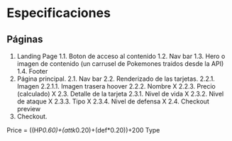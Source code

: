 # Especificaciones

## Páginas

1. Landing Page
    1.1. Boton de acceso al contenido
    1.2. Nav bar
    1.3. Hero o imagen de contenido (un carrusel de Pokemones traidos desde la API)
    1.4. Footer
2. Página principal.
    2.1. Nav bar
    2.2. Renderizado de las tarjetas.
        2.2.1. Imagen
            2.2.1.1. Imagen trasera hoover
        2.2.2. Nombre X
        2.2.3. Precio (calculado) X
    2.3. Detalle de la tarjeta
        2.3.1. Nivel de vida X
        2.3.2. Nivel de ataque X
        2.3.3. Tipo X
        2.3.4. Nivel de defensa X
    2.4. Checkout preview
3. Checkout.


Price = ((HP*0.60)+(attk*0.20)+(def*0.20))+200
Type 